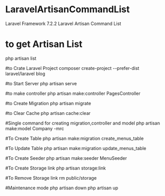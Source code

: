 # LaravelArtisanCommandList
Laravel Framework 7.2.2 
Laravel Artisan Command List

# to get Artisan List
php artisan list

#to Crate Laravel Project
composer create-project --prefer-dist laravel/laravel blog

#to Start Server
php artisan serve

#to make controller
php artisan make:controller PagesController

#to Create Migration
php artisan migrate

#to Clear Cache
php artisan cache:clear

#Single command for creating migration,controller and model 
php artisan make:model Company -mrc

#To Create Table
php artisan make:migration create_menus_table

#To Update Table
php artisan make:migration update_menus_table

#To Create Seeder
php artisan make:seeder MenuSeeder

#To Create Storage link
php artisan storage:link

#To Remove Storage link
rm public/storage

#Maintenance mode
php artisan down
php artisan up

